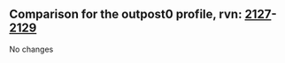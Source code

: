 ## Comparison for the outpost0 profile, rvn: [2127](https://github.com/PRO100KatYT/FortniteProfileRevisions/tree/main/profiles/outpost0/2127%20outpost0.json)-[2129](https://github.com/PRO100KatYT/FortniteProfileRevisions/tree/main/profiles/outpost0/2129%20outpost0.json)

No changes
